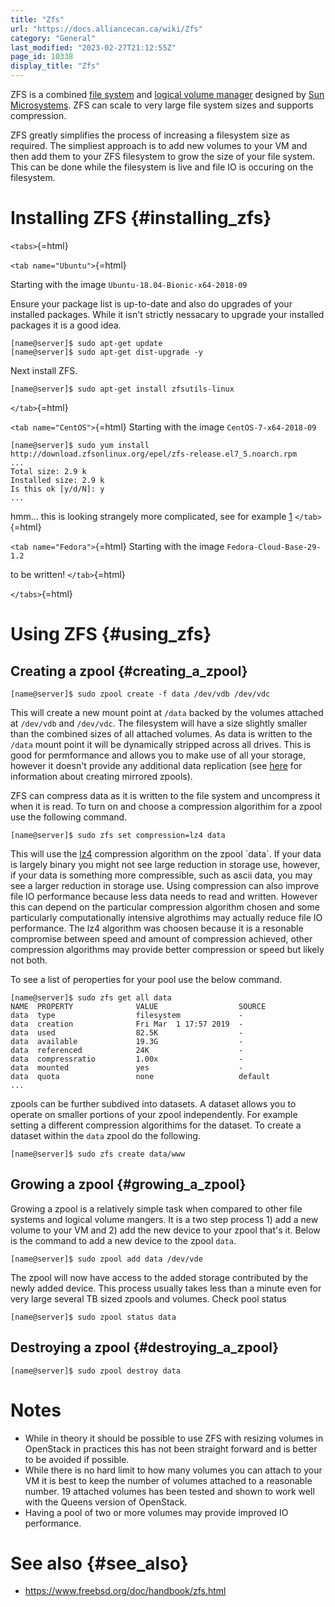 ```yaml
---
title: "Zfs"
url: "https://docs.alliancecan.ca/wiki/Zfs"
category: "General"
last_modified: "2023-02-27T21:12:55Z"
page_id: 10338
display_title: "Zfs"
---
```


ZFS is a combined [file system](https://en.wikipedia.org/wiki/File_system) and [logical volume manager](https://en.wikipedia.org/wiki/Logical_Volume_Manager_(Linux)) designed by [Sun Microsystems](https://en.wikipedia.org/wiki/Sun_Microsystems). ZFS can scale to very large file system sizes and supports compression.

ZFS greatly simplifies the process of increasing a filesystem size as required. The simpliest approach is to add new volumes to your VM and then add them to your ZFS filesystem to grow the size of your file system. This can be done while the filesystem is live and file IO is occuring on the filesystem.

# Installing ZFS {#installing_zfs}

`<tabs>`{=html}

`<tab name="Ubuntu">`{=html}

Starting with the image `Ubuntu-18.04-Bionic-x64-2018-09`

Ensure your package list is up-to-date and also do upgrades of your installed packages. While it isn\'t strictly nessacary to upgrade your installed packages it is a good idea.

``` console
[name@server]$ sudo apt-get update 
[name@server]$ sudo apt-get dist-upgrade -y
```

Next install ZFS.

``` console
[name@server]$ sudo apt-get install zfsutils-linux
```

`</tab>`{=html}

`<tab name="CentOS">`{=html} Starting with the image `CentOS-7-x64-2018-09`

``` console
[name@server]$ sudo yum install http://download.zfsonlinux.org/epel/zfs-release.el7_5.noarch.rpm
...
Total size: 2.9 k
Installed size: 2.9 k
Is this ok [y/d/N]: y
...
```

hmm\... this is looking strangely more complicated, see for example [1](https://linuxhint.com/install-zfs-centos7/) `</tab>`{=html}

`<tab name="Fedora">`{=html} Starting with the image `Fedora-Cloud-Base-29-1.2`

to be written! `</tab>`{=html}

`</tabs>`{=html}

# Using ZFS {#using_zfs}

## Creating a zpool {#creating_a_zpool}

``` console
[name@server]$ sudo zpool create -f data /dev/vdb /dev/vdc
```

This will create a new mount point at `/data` backed by the volumes attached at `/dev/vdb` and `/dev/vdc`. The filesystem will have a size slightly smaller than the combined sizes of all attached volumes. As data is written to the `/data` mount point it will be dynamically stripped across all drives. This is good for permformance and allows you to make use of all your storage, however it doesn\'t provide any additional data replication (see [here](https://www.freebsd.org/doc/handbook/zfs-zpool.html) for information about creating mirrored zpools).

ZFS can compress data as it is written to the file system and uncompress it when it is read. To turn on and choose a compression algorithim for a zpool use the following command.

``` console
[name@server]$ sudo zfs set compression=lz4 data
```

This will use the [lz4](https://en.wikipedia.org/wiki/LZ4_(compression_algorithm)) compression algorithm on the zpool `data`. If your data is largely binary you might not see large reduction in storage use, however, if your data is something more compressible, such as ascii data, you may see a larger reduction in storage use. Using compression can also improve file IO performance because less data needs to read and written. However this can depend on the particular compression algorithm chosen and some particularly computationally intensive algrothims may actually reduce file IO performance. The lz4 algorithm was choosen because it is a resonable compromise between speed and amount of compression achieved, other compression algorithms may provide better compression or speed but likely not both.

To see a list of peroperties for your pool use the below command.

``` console
[name@server]$ sudo zfs get all data
NAME  PROPERTY              VALUE                  SOURCE
data  type                  filesystem             -
data  creation              Fri Mar  1 17:57 2019  -
data  used                  82.5K                  -
data  available             19.3G                  -
data  referenced            24K                    -
data  compressratio         1.00x                  -
data  mounted               yes                    -
data  quota                 none                   default
...
```

zpools can be further subdived into datasets. A dataset allows you to operate on smaller portions of your zpool independently. For example setting a different compression algorithims for the dataset. To create a dataset within the `data` zpool do the following.

``` console
[name@server]$ sudo zfs create data/www
```

## Growing a zpool {#growing_a_zpool}

Growing a zpool is a relatively simple task when compared to other file systems and logical volume mangers. It is a two step process 1) add a new volume to your VM and 2) add the new device to your zpool that\'s it. Below is the command to add a new device to the zpool `data`.

``` console
[name@server]$ sudo zpool add data /dev/vde
```

The zpool will now have access to the added storage contributed by the newly added device. This process usually takes less than a minute even for very large several TB sized zpools and volumes. Check pool status

``` console
[name@server]$ sudo zpool status data
```

## Destroying a zpool {#destroying_a_zpool}

``` console
[name@server]$ sudo zpool destroy data
```

# Notes

- While in theory it should be possible to use ZFS with resizing volumes in OpenStack in practices this has not been straight forward and is better to be avoided if possible.
- While there is no hard limit to how many volumes you can attach to your VM it is best to keep the number of volumes attached to a reasonable number. 19 attached volumes has been tested and shown to work well with the Queens version of OpenStack.
- Having a pool of two or more volumes may provide improved IO performance.

# See also {#see_also}

- [<https://www.freebsd.org/doc/handbook/zfs.html>](https://www.freebsd.org/doc/handbook/zfs.html)
